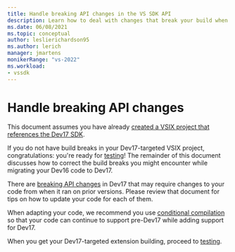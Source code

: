 ```yaml
---
title: Handle breaking API changes in the VS SDK API
description: Learn how to deal with changes that break your build when migrating your Visual Studio extension to work with Visual Studio 2022 Preview.
ms.date: 06/08/2021
ms.topic: conceptual
author: leslierichardson95
ms.author: lerich
manager: jmartens
monikerRange: "vs-2022"
ms.workload:
- vssdk
---
```

# Handle breaking API changes

This document assumes you have already [created a VSIX project that references the Dev17 SDK](add-dev17-target.md).

If you do not have build breaks in your Dev17-targeted VSIX project, congratulations: you're ready for [testing](testing.md)!
The remainder of this document discusses how to correct the build breaks you might encounter while migrating your Dev16 code to Dev17.

There are [breaking API changes](breaking-api-list.md) in Dev17 that may require changes to your code from when it ran on prior versions.
Please review that document for tips on how to update your code for each of them.

When adapting your code, we recommend you use [conditional compilation](conditional-compilation.md) so that your code can continue to support pre-Dev17 while adding support for Dev17.

When you get your Dev17-targeted extension building, proceed to [testing](testing.md).
